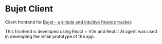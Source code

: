 # Bujet Client
Client frontend for [Bujet - a simple and intuitive finance tracker](https://github.com/izxxr/bujet).

This frontend is developed using React + Vite and Repl.it AI agent was used in developing the initial
prototype of the app.
